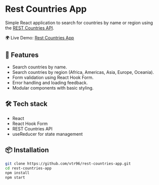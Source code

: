 # Rest Countries App

Simple React application to search for countries by name or region using the [REST Countries API](https://restcountries.com/).

🌍 Live Demo:
[Rest Countries App](https://rest-countries-app-nu.vercel.app/)

## 🚀 Features

- Search countries by name.
- Search countries by region (Africa, Americas, Asia, Europe, Oceania).
- Form validation using React Hook Form.
- Error handling and loading feedback.
- Modular components with basic styling.

## 🛠️ Tech stack

- React
- React Hook Form
- REST Countries API
- useReducer for state management

## 📦 Installation

```bash
git clone https://github.com/vtr96/rest-countries-app.git
cd rest-countries-app
npm install
npm start